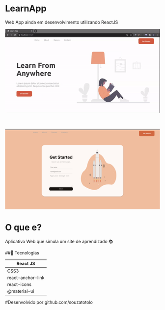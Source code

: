 # LearnApp

Web App ainda em desenvolvimento utilizando ReactJS

<img alt="HealthApp" src="src/assets/LearnApp.gif" width="600px" />
<br>
<br>
<br>
<br>
<img alt="HealthApp" src="src/assets/Learnform.png" width="600px" />


# O que e?
Aplicativo Web que simula um site de aprendizado :books:

##:iphone: Tecnologias

<table>
<thead>
<th>React JS </th>
</thead>
<tr>
<td>CSS3</td>
</tr>
<tr>
<td>react-anchor-link</td>
</tr>
 <tr>
<td>react-icons</td>
</tr>
 <tr>
<td>@material-ui</td>
</tr>
</table>

#Desenvolvido por github.com/souzatotolo
